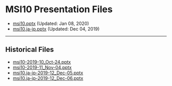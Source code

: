 <!--
This is a machine generated file, and should not be edited, as it will be overwritten with future updates.
-->

# MSI10 Presentation Files

- [msi10.pptx](https://globaleventcdn.blob.core.windows.net/assets/msi/msi10/msi10.pptx) (Updated: Jan 08, 2020)
- [msi10.ja-jp.pptx](https://globaleventcdn.blob.core.windows.net/assets/msi/msi10/msi10.ja-jp.pptx) (Updated: Dec 04, 2019)
---
## Historical Files
- [msi10-2019-10_Oct-24.pptx](https://globaleventcdn.blob.core.windows.net/assets/msi/msi10/msi10-2019-10_Oct-24.pptx)
- [msi10-2019-11_Nov-04.pptx](https://globaleventcdn.blob.core.windows.net/assets/msi/msi10/msi10-2019-11_Nov-04.pptx)
- [msi10.ja-jp-2019-12_Dec-05.pptx](https://globaleventcdn.blob.core.windows.net/assets/msi/msi10/msi10.ja-jp-2019-12_Dec-05.pptx)
- [msi10.ja-jp-2019-12_Dec-06.pptx](https://globaleventcdn.blob.core.windows.net/assets/msi/msi10/msi10.ja-jp-2019-12_Dec-06.pptx)


